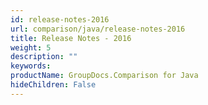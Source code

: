 ```yaml
---
id: release-notes-2016
url: comparison/java/release-notes-2016
title: Release Notes - 2016
weight: 5
description: ""
keywords: 
productName: GroupDocs.Comparison for Java
hideChildren: False
---
```


